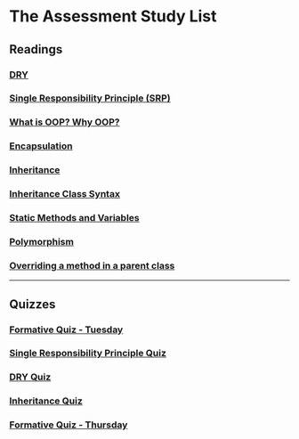 # The Assessment Study List

## Readings

### [DRY](https://open.appacademy.io/learn/js-py---pt-mar-2022-online/week-7---oop/dry)

### [Single Responsibility Principle (SRP)](https://open.appacademy.io/learn/js-py---pt-mar-2022-online/week-7---oop/single-responsibility-principle)

### [What is OOP? Why OOP?](https://open.appacademy.io/learn/js-py---pt-mar-2022-online/week-7---oop/what-is-oop--why-oop-)

### [Encapsulation](https://open.appacademy.io/learn/js-py---pt-mar-2022-online/week-7---oop/encapsulation)

### [Inheritance](https://open.appacademy.io/learn/js-py---pt-mar-2022-online/week-7---oop/inheritance)

### [Inheritance Class Syntax](https://open.appacademy.io/learn/js-py---pt-mar-2022-online/week-7---oop/inheritance-class-syntax)

### [Static Methods and Variables](https://open.appacademy.io/learn/js-py---pt-mar-2022-online/week-7---oop/static-methods-and-variables)

### [Polymorphism](https://open.appacademy.io/learn/js-py---pt-mar-2022-online/week-7---oop/polymorphism)

### [Overriding a method in a parent class](https://open.appacademy.io/learn/js-py---pt-mar-2022-online/week-7---oop/overriding-a-method-in-a-parent-class)

---

## Quizzes

### [Formative Quiz - Tuesday](https://open.appacademy.io/learn/js-py---pt-mar-2022-online/week-7---oop/formative-quiz---tuesday)

### [Single Responsibility Principle Quiz](https://open.appacademy.io/learn/js-py---pt-mar-2022-online/week-7---oop/single-responsibility-principle-quiz)

### [DRY Quiz](https://open.appacademy.io/learn/js-py---pt-mar-2022-online/week-7---oop/dry-quiz)

### [Inheritance Quiz](https://open.appacademy.io/learn/js-py---pt-mar-2022-online/week-7---oop/inheritance-quiz)

### [Formative Quiz - Thursday](https://open.appacademy.io/learn/js-py---pt-mar-2022-online/week-7---oop/formative-quiz---thursday-)
